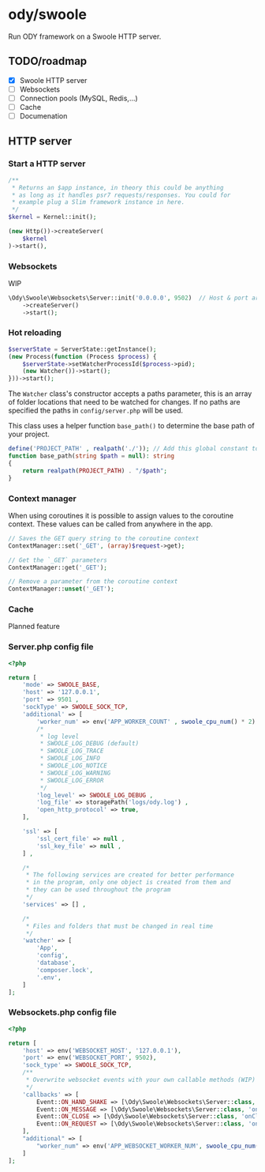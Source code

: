 # ody/swoole
Run ODY framework on a Swoole HTTP server.

## TODO/roadmap

- [x] Swoole HTTP server
- [ ] Websockets
- [ ] Connection pools (MySQL, Redis,...)
- [ ] Cache
- [ ] Documenation

## HTTP server
### Start a HTTP server

```php
/**
 * Returns an $app instance, in theory this could be anything 
 * as long as it handles psr7 requests/responses. You could for 
 * example plug a Slim framework instance in here.
 */
$kernel = Kernel::init();

(new Http())->createServer(
    $kernel
)->start(),
```

### Websockets
WIP

```php
\Ody\Swoole\Websockets\Server::init('0.0.0.0', 9502)  // Host & port are nullable, will default to app.websockets config
    ->createServer()
    ->start();
```

### Hot reloading
```php
$serverState = ServerState::getInstance();
(new Process(function (Process $process) {
    $serverState->setWatcherProcessId($process->pid);
    (new Watcher())->start();
}))->start();
```

The `Watcher` class's constructor accepts a paths parameter, this is an array of
folder locations that need to be watched for changes. If no paths are specified the 
paths in `config/server.php` will be used. 

This class uses a helper function `base_path()` to determine the base path of your project.

```php
define('PROJECT_PATH' , realpath('./')); // Add this global constant to one of your bootstrap files.
function base_path(string $path = null): string
{
    return realpath(PROJECT_PATH) . "/$path";
}
```

### Context manager
When using coroutines it is possible to assign values to the coroutine context.
These values can be called from anywhere in the app.

```php
// Saves the GET query string to the coroutine context
ContextManager::set('_GET', (array)$request->get);

// Get the `_GET` parameters
ContextManager::get('_GET');

// Remove a parameter from the coroutine context
ContextManager::unset('_GET');
```

### Cache
Planned feature

### Server.php config file
```php
<?php

return [
    'mode' => SWOOLE_BASE,
    'host' => '127.0.0.1',
    'port' => 9501 ,
    'sockType' => SWOOLE_SOCK_TCP,
    'additional' => [
        'worker_num' => env('APP_WORKER_COUNT' , swoole_cpu_num() * 2) ,
        /*
         * log level
         * SWOOLE_LOG_DEBUG (default)
         * SWOOLE_LOG_TRACE
         * SWOOLE_LOG_INFO
         * SWOOLE_LOG_NOTICE
         * SWOOLE_LOG_WARNING
         * SWOOLE_LOG_ERROR
         */
        'log_level' => SWOOLE_LOG_DEBUG ,
        'log_file' => storagePath('logs/ody.log') ,
        'open_http_protocol' => true,
    ],

    'ssl' => [
        'ssl_cert_file' => null ,
        'ssl_key_file' => null ,
    ] ,

    /*
     * The following services are created for better performance 
     * in the program, only one object is created from them and 
     * they can be used throughout the program
     */
    'services' => [] ,

    /*
     * Files and folders that must be changed in real time
     */
    'watcher' => [
        'App',
        'config',
        'database',
        'composer.lock',
        '.env',
    ] 
];
```

### Websockets.php config file
```php
<?php

return [
    'host' => env('WEBSOCKET_HOST', '127.0.0.1'),
    'port' => env('WEBSOCKET_PORT', 9502),
    'sock_type' => SWOOLE_SOCK_TCP,
    /**
     * Overwrite websocket events with your own callable methods (WIP)
     */
    'callbacks' => [
        Event::ON_HAND_SHAKE => [\Ody\Swoole\Websockets\Server::class, 'onHandShake'],
        Event::ON_MESSAGE => [\Ody\Swoole\Websockets\Server::class, 'onMessage'],
        Event::ON_CLOSE => [\Ody\Swoole\Websockets\Server::class, 'onClose'],
        Event::ON_REQUEST => [\Ody\Swoole\Websockets\Server::class, 'onRequest'],
    ],
    "additional" => [
        "worker_num" => env('APP_WEBSOCKET_WORKER_NUM', swoole_cpu_num() * 2),
    ]
];
```
